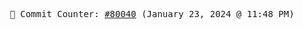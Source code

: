 <p align="center">
    <samp>
        📮 Commit Counter: <a href="https://github.com/Javascript-void0/Javascript-void0/commits/main">#80040</a> (January 23, 2024 @ 11:48 PM)
    </samp>
</p>